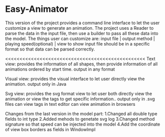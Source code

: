 # Easy-Animator

This version of the project provides a command line interface to let the user customize a view to generate an animation.
The project uses a Reader to parse the data in the input file, then use a builder to pass all these data into the model.
The things user can customize are: input file | output method | playing speed(optional) | view to show input file should
be in a specific format so that data can be parsed correctly.

<<<<<<<<<<<<<<<<<<<<<<<<<<<<<<<<<<<<<<<<<<<<<<<<<
Text view:
provides the information of all shapes, then provide information of all animations ordered by start time. output in any
format

Visual view:
provides the visual interface to let user directly view the animation. output only in Java

Svg view:
provides the svg format view to let user both directly view the animation or view the tags to get specific information..
output only in .svg files can view tags in text editor can view animation in browsers
> > > > > > > > > > > > > > > > > > > > > > > > > > > > > > > > > > > > > > > > > > > > > > > > > > > >

Changes from the last version in the model part:
1.Changed all double type fields to int type 2.Added mehods to genetate svg log 3.Changed method signature so that speed
can be injected into the model 4.Add the coordinate of view box borders as fields in WindowImpl

